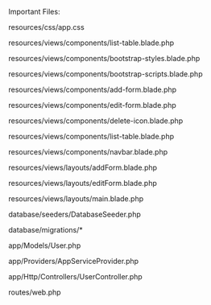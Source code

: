 Important Files:


resources/css/app.css

resources/views/components/list-table.blade.php

resources/views/components/bootstrap-styles.blade.php

resources/views/components/bootstrap-scripts.blade.php

resources/views/components/add-form.blade.php

resources/views/components/edit-form.blade.php

resources/views/components/delete-icon.blade.php

resources/views/components/list-table.blade.php

resources/views/components/navbar.blade.php

resources/views/layouts/addForm.blade.php

resources/views/layouts/editForm.blade.php

resources/views/layouts/main.blade.php

database/seeders/DatabaseSeeder.php

database/migrations/*

app/Models/User.php

app/Providers/AppServiceProvider.php

app/Http/Controllers/UserController.php

routes/web.php

